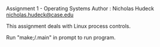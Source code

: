 Assignment 1 - Operating Systems
Author : Nicholas Hudeck 
nicholas.hudeck@case.edu

This assignment deals with Linux process controls.

Run "make;/.main" in prompt to run program.
